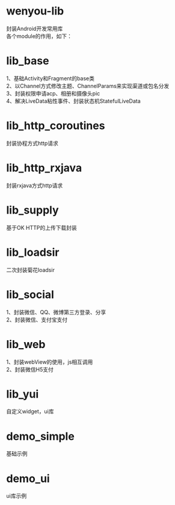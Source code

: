 # wenyou-lib
封装Android开发常用库  
各个module的作用，如下：  

# lib_base
1、基础Activity和Fragment的base类  
2、以Channel方式修改主题、ChannelParams来实现渠道或包名分发  
3、封装权限申请acp、相册和摄像头pic  
4、解决LiveData粘性事件、封装状态机StatefulLiveData  

# lib_http_coroutines
封装协程方式http请求
# lib_http_rxjava
封装rxjava方式http请求
# lib_supply
基于OK HTTP的上传下载封装
# lib_loadsir
二次封装菊花loadsir
# lib_social
1、封装微信、QQ、微博第三方登录、分享  
2、封装微信、支付宝支付
# lib_web
1、封装webView的使用，js相互调用  
2、封装微信H5支付
# lib_yui
自定义widget，ui库
# demo_simple
基础示例
# demo_ui
ui库示例
